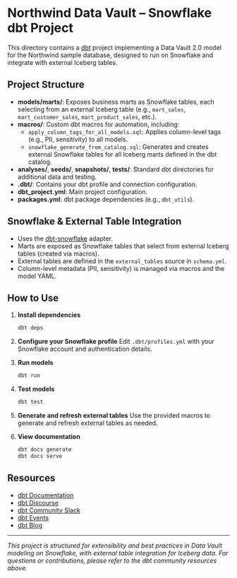 # Northwind Data Vault – Snowflake dbt Project

This directory contains a [dbt](https://www.getdbt.com/) project implementing a Data Vault 2.0 model for the Northwind sample database, designed to run on Snowflake and integrate with external Iceberg tables.

## Project Structure

- **models/marts/**: Exposes business marts as Snowflake tables, each selecting from an external Iceberg table (e.g., `mart_sales`, `mart_customer_sales`, `mart_product_sales`, etc.).
- **macros/**: Custom dbt macros for automation, including:
  - `apply_column_tags_for_all_models.sql`: Applies column-level tags (e.g., PII, sensitivity) to all models.
  - `snowflake_generate_from_catalog.sql`: Generates and creates external Snowflake tables for all Iceberg marts defined in the dbt catalog.
- **analyses/**, **seeds/**, **snapshots/**, **tests/**: Standard dbt directories for additional data and testing.
- **.dbt/**: Contains your dbt profile and connection configuration.
- **dbt_project.yml**: Main project configuration.
- **packages.yml**: dbt package dependencies (e.g., `dbt_utils`).

## Snowflake & External Table Integration

- Uses the [dbt-snowflake](https://docs.getdbt.com/reference/warehouse-profiles/snowflake-profile) adapter.
- Marts are exposed as Snowflake tables that select from external Iceberg tables (created via macros).
- External tables are defined in the `external_tables` source in `schema.yml`.
- Column-level metadata (PII, sensitivity) is managed via macros and the model YAML.

## How to Use

1. **Install dependencies**
   ```sh
   dbt deps
   ```

2. **Configure your Snowflake profile**
   Edit `.dbt/profiles.yml` with your Snowflake account and authentication details.

3. **Run models**
   ```sh
   dbt run
   ```

4. **Test models**
   ```sh
   dbt test
   ```

5. **Generate and refresh external tables**
   Use the provided macros to generate and refresh external tables as needed.

6. **View documentation**
   ```sh
   dbt docs generate
   dbt docs serve
   ```

## Resources

- [dbt Documentation](https://docs.getdbt.com/docs/introduction)
- [dbt Discourse](https://discourse.getdbt.com/)
- [dbt Community Slack](https://community.getdbt.com/)
- [dbt Events](https://events.getdbt.com)
- [dbt Blog](https://blog.getdbt.com/)

---

*This project is structured for extensibility and best practices in Data Vault modeling on Snowflake, with external table integration for Iceberg data. For questions or contributions, please refer to the dbt community resources above.*
